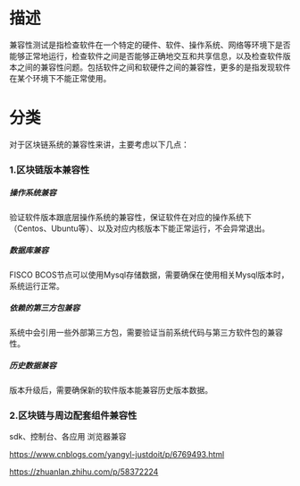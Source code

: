 # 描述
兼容性测试是指检查软件在一个特定的硬件、软件、操作系统、网络等环境下是否能够正常地运行，检查软件之间是否能够正确地交互和共享信息，以及检查软件版本之间的兼容性问题。包括软件之间和软硬件之间的兼容性，更多的是指发现软件在某个环境下不能正常使用。

# 分类
对于区块链系统的兼容性来讲，主要考虑以下几点：
### 1.区块链版本兼容性
##### 操作系统兼容
验证软件版本跟底层操作系统的兼容性，保证软件在对应的操作系统下（Centos、Ubuntu等）、以及对应内核版本下能正常运行，不会异常退出。

##### 数据库兼容
FISCO BCOS节点可以使用Mysql存储数据，需要确保在使用相关Mysql版本时，系统运行正常。

##### 依赖的第三方包兼容
系统中会引用一些外部第三方包，需要验证当前系统代码与第三方软件包的兼容性。

##### 历史数据兼容
版本升级后，需要确保新的软件版本能兼容历史版本数据。

### 2.区块链与周边配套组件兼容性
sdk、控制台、各应用
浏览器兼容




https://www.cnblogs.com/yangyl-justdoit/p/6769493.html


https://zhuanlan.zhihu.com/p/58372224
